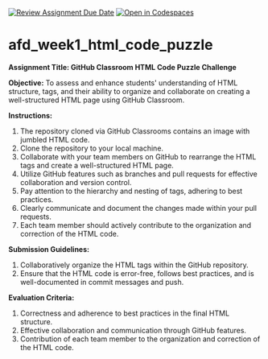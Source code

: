 [![Review Assignment Due Date](https://classroom.github.com/assets/deadline-readme-button-24ddc0f5d75046c5622901739e7c5dd533143b0c8e959d652212380cedb1ea36.svg)](https://classroom.github.com/a/6fEQ-wNh)
[![Open in Codespaces](https://classroom.github.com/assets/launch-codespace-7f7980b617ed060a017424585567c406b6ee15c891e84e1186181d67ecf80aa0.svg)](https://classroom.github.com/open-in-codespaces?assignment_repo_id=15030600)
# afd_week1_html_code_puzzle

**Assignment Title: GitHub Classroom HTML Code Puzzle Challenge**

**Objective:**
To assess and enhance students' understanding of HTML structure, tags, and their ability to organize and collaborate on creating a well-structured HTML page using GitHub Classroom.

**Instructions:**
1. The repository cloned via GitHub Classrooms contains an image with jumbled HTML code.
2. Clone the repository to your local machine.
3. Collaborate with your team members on GitHub to rearrange the HTML tags and create a well-structured HTML page.
4. Utilize GitHub features such as branches and pull requests for effective collaboration and version control.
5. Pay attention to the hierarchy and nesting of tags, adhering to best practices.
6. Clearly communicate and document the changes made within your pull requests.
7. Each team member should actively contribute to the organization and correction of the HTML code.

**Submission Guidelines:**
1. Collaboratively organize the HTML tags within the GitHub repository.
2. Ensure that the HTML code is error-free, follows best practices, and is well-documented in commit messages and push.

**Evaluation Criteria:**
1. Correctness and adherence to best practices in the final HTML structure.
2. Effective collaboration and communication through GitHub features.
3. Contribution of each team member to the organization and correction of the HTML code.
